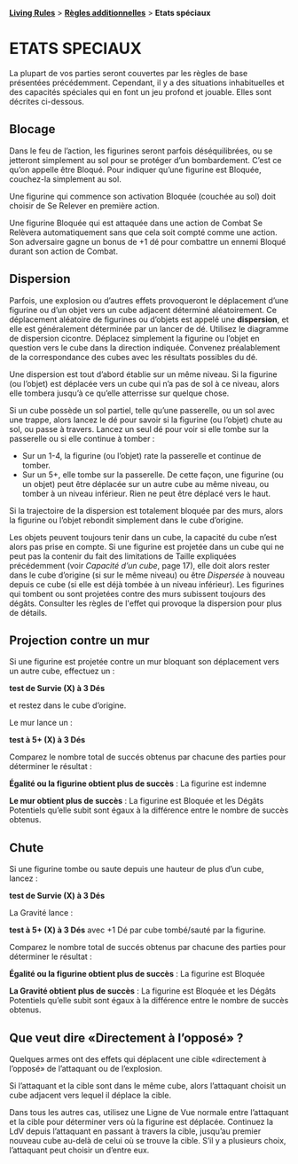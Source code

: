 **[Living Rules](../contents.md)** > **[Règles additionnelles](contents.md)** > **Etats spéciaux**

# ETATS SPECIAUX

La plupart de vos parties seront couvertes par les règles de base présentées précédemment. Cependant, il y a des situations inhabituelles et des capacités spéciales qui en font un jeu profond et jouable. Elles sont décrites ci-dessous.

## Blocage
Dans le feu de l’action, les figurines seront parfois déséquilibrées, ou se jetteront simplement au sol pour se protéger d’un bombardement. C’est ce qu’on appelle être Bloqué. Pour indiquer qu’une figurine est Bloquée, couchez-la simplement au sol.

Une figurine qui commence son activation Bloquée (couchée au sol) doit choisir de Se Relever en première action.

Une figurine Bloquée qui est attaquée dans une action de Combat Se Relèvera automatiquement sans que cela soit compté comme une action. Son adversaire gagne un bonus de +1 dé pour combattre un ennemi Bloqué durant son action de Combat.


## Dispersion
Parfois, une explosion ou d’autres effets provoqueront le déplacement d’une figurine ou d’un objet vers un cube adjacent déterminé aléatoirement. Ce déplacement aléatoire de figurines ou d’objets est appelé une **dispersion**, et elle est généralement déterminée par un lancer de dé. Utilisez le diagramme de dispersion cicontre. Déplacez simplement la figurine ou l’objet en question vers le cube dans la direction indiquée. Convenez préalablement de la correspondance des cubes avec les résultats possibles du dé.

Une dispersion est tout d’abord établie sur un même niveau. Si la figurine (ou l’objet) est déplacée vers un cube qui n’a pas de sol à ce niveau, alors elle tombera jusqu’à ce qu’elle atterrisse sur quelque chose.

Si un cube possède un sol partiel, telle qu’une passerelle, ou un sol avec une trappe, alors lancez le dé pour savoir si la figurine (ou l’objet) chute au sol, ou passe à travers. Lancez un seul dé pour voir si elle tombe sur la passerelle ou si elle continue à tomber :

+ Sur un 1-4, la figurine (ou l’objet) rate la passerelle et continue de tomber.
+ Sur un 5+, elle tombe sur la passerelle. De cette façon, une figurine (ou un objet) peut être déplacée sur un autre cube au même niveau, ou tomber à un niveau inférieur. Rien ne peut être déplacé vers le haut.

Si la trajectoire de la dispersion est totalement bloquée par des murs, alors la figurine ou l’objet rebondit simplement dans le cube d’origine.

Les objets peuvent toujours tenir dans un cube, la capacité du cube n’est alors pas prise en compte. Si une figurine est projetée dans un cube qui ne peut pas la contenir du fait des limitations de Taille expliquées précédemment (voir _Capacité d’un cube_, page 17), elle doit alors rester dans le cube d’origine (si sur le même niveau) ou être _Dispersée_ à nouveau depuis ce cube (si elle est déjà tombée à un niveau inférieur). Les figurines qui tombent ou sont projetées contre des murs subissent toujours des dégâts. Consulter les règles de l'effet qui provoque la dispersion pour plus de détails.


## Projection contre un mur
Si une figurine est projetée contre un mur bloquant son déplacement vers un autre cube, effectuez un :

**test de Survie (X) à 3 Dés**

et restez dans le cube d’origine.

Le mur lance un :

**test à 5+ (X) à 3 Dés**

Comparez le nombre total de succés obtenus par chacune des parties pour déterminer le résultat :

**Égalité ou la figurine obtient plus de succès** : La figurine est indemne

**Le mur obtient plus de succès** : La figurine est Bloquée et les Dégâts Potentiels qu’elle subit sont égaux à la différence entre le nombre de succès obtenus.


## Chute
Si une figurine tombe ou saute depuis une hauteur de plus d’un cube, lancez :

**test de Survie (X) à 3 Dés**

La Gravité lance :

**test à 5+ (X) à 3 Dés** avec +1 Dé par cube tombé/sauté par la figurine.

Comparez le nombre total de succés obtenus par chacune des parties pour déterminer le résultat :

**Égalité ou la figurine obtient plus de succès** : La figurine est Bloquée

**La Gravité obtient plus de succès** : La figurine est Bloquée et les Dégâts Potentiels qu’elle subit sont égaux à la différence entre le nombre de succès obtenus.


## Que veut dire «Directement à l’opposé» ?
Quelques armes ont des effets qui déplacent une cible «directement à l’opposé» de l’attaquant ou de l’explosion.

Si l’attaquant et la cible sont dans le même cube, alors l’attaquant choisit un cube adjacent vers lequel il déplace la cible.

Dans tous les autres cas, utilisez une Ligne de Vue normale entre l’attaquant et la cible pour déterminer vers où la figurine est déplacée. Continuez la LdV depuis l’attaquant en passant à travers la cible, jusqu’au premier nouveau cube au-delà de celui où se trouve la cible. S’il y a plusieurs choix, l’attaquant peut choisir un d’entre eux.

